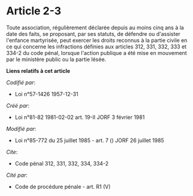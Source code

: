 # Article 2-3

Toute association, régulièrement déclarée depuis au moins cinq ans à la date des faits, se proposant, par ses statuts, de
défendre ou d'assister l'enfance martyrisée, peut exercer les droits reconnus à la partie civile en ce qui concerne les
infractions définies aux articles 312, 331, 332, 333 et 334-2 du code pénal, lorsque l'action publique a été mise en
mouvement par le ministère public ou la partie lésée.

**Liens relatifs à cet article**

_Codifié par_:

  - Loi n°57-1426 1957-12-31

_Créé par_:

  - Loi n°81-82 1981-02-02 art. 19-II JORF 3 février 1981

_Modifié par_:

  - Loi n°85-772 du 25 juillet 1985 - art. 7 () JORF 26 juillet 1985

_Cite_:

  - Code pénal 312, 331, 332, 334, 334-2

_Cité par_:

  - Code de procédure pénale - art. R1 (V)
